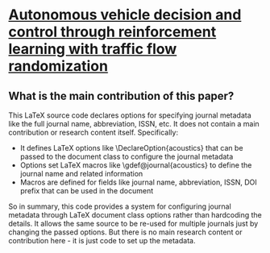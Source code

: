 # [Autonomous vehicle decision and control through reinforcement learning   with traffic flow randomization](https://arxiv.org/abs/2403.02882)

## What is the main contribution of this paper?

 This LaTeX source code declares options for specifying journal metadata like the full journal name, abbreviation, ISSN, etc. It does not contain a main contribution or research content itself. Specifically:

- It defines LaTeX options like \DeclareOption{acoustics} that can be passed to the document class to configure the journal metadata
- Options set LaTeX macros like \gdef\@journal{acoustics} to define the journal name and related information
- Macros are defined for fields like journal name, abbreviation, ISSN, DOI prefix that can be used in the document

So in summary, this code provides a system for configuring journal metadata through LaTeX document class options rather than hardcoding the details. It allows the same source to be re-used for multiple journals just by changing the passed options. But there is no main research content or contribution here - it is just code to set up the metadata.
